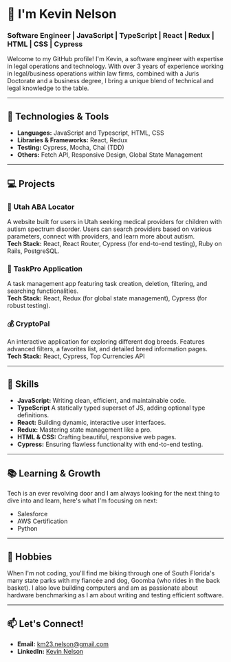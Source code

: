 # 👋 I'm Kevin Nelson
### Software Engineer | JavaScript | TypeScript | React | Redux | HTML | CSS | Cypress

Welcome to my GitHub profile! I'm Kevin, a software engineer with expertise in legal operations and technology. With over 3 years of experience working in legal/business operations within law firms, combined with a Juris Doctorate and a business degree, I bring a unique blend of technical and legal knowledge to the table.

---

## 🚀 **Technologies & Tools**

- **Languages:** JavaScript and Typescript, HTML, CSS
- **Libraries & Frameworks:** React, Redux
- **Testing:** Cypress, Mocha, Chai (TDD)
- **Others:** Fetch API, Responsive Design, Global State Management

---

## 💻 **Projects**

### 🏥 **Utah ABA Locator**
A website built for users in Utah seeking medical providers for children with autism spectrum disorder. Users can search providers based on various parameters, connect with providers, and learn more about autism.  
**Tech Stack:** React, React Router, Cypress (for end-to-end testing), Ruby on Rails, PostgreSQL.

### 📝 **TaskPro Application**
A task management app featuring task creation, deletion, filtering, and searching functionalities.  
**Tech Stack:** React, Redux (for global state management), Cypress (for robust testing).

### 💰 **CryptoPal**
An interactive application for exploring different dog breeds. Features advanced filters, a favorites list, and detailed breed information pages.  
**Tech Stack:** React, Cypress, Top Currencies API

---

## 🌟 **Skills**

- **JavaScript:** Writing clean, efficient, and maintainable code.
- **TypeScript** A statically typed superset of JS, adding optional type definitions.
- **React:** Building dynamic, interactive user interfaces.
- **Redux:** Mastering state management like a pro.
- **HTML & CSS:** Crafting beautiful, responsive web pages.
- **Cypress:** Ensuring flawless functionality with end-to-end testing.

---

## 📚 **Learning & Growth**
Tech is an ever revolving door and I am always looking for the next thing to dive into and learn, here's what I'm focusing on next:

- Salesforce
- AWS Certification
- Python

---

## 🌳 **Hobbies**
When I'm not coding, you'll find me biking through one of South Florida's many state parks with my fiancée and dog, Goomba (who rides in the back basket). I also love building computers and am as passionate about hardware benchmarking as I am about writing and testing efficient software.

---

## 📫 **Let's Connect!**
- **Email:** km23.nelson@gmail.com  
- **LinkedIn:** [Kevin Nelson](https://www.linkedin.com/in/kevinnelson418/)
